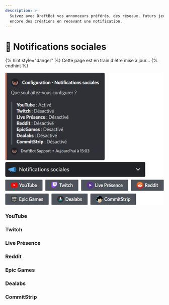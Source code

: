 ```yaml
---
description: >-
  Suivez avec DraftBot vos annonceurs préférés, des réseaux, futurs jeux ou
  encore des créations en recevant une notification.
---
```


# 📣 Notifications sociales

{% hint style="danger" %}
Cette page est en train d'être mise à jour...
{% endhint %}

![](<../../.gitbook/assets/socialnotifs/view.png>)

### YouTube



### Twitch



### Live Présence



### Reddit



### Epic Games



### Dealabs



### CommitStrip

